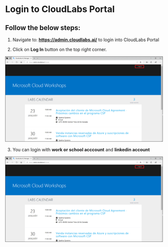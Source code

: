 # Login to CloudLabs Portal

## Follow the below steps:

1. Navigate to: **https://admin.cloudlabs.ai/** to login into CloudLabs Portal

2. Click on **Log In** button on the top right corner.

![](images/imagelogin01.png)

3. You can login with **work or school acccount** and **linkedin account**

![](images/imagelogin01.png)


